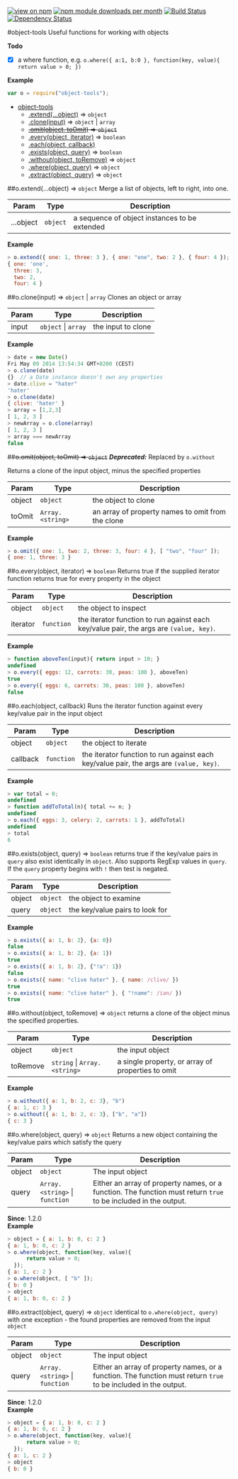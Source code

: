 [![view on npm](http://img.shields.io/npm/v/object-tools.svg)](https://www.npmjs.org/package/object-tools)
[![npm module downloads per month](http://img.shields.io/npm/dm/object-tools.svg)](https://www.npmjs.org/package/object-tools)
[![Build Status](https://travis-ci.org/75lb/object-tools.svg?branch=master)](https://travis-ci.org/75lb/object-tools)
[![Dependency Status](https://david-dm.org/75lb/object-tools.svg)](https://david-dm.org/75lb/object-tools)

<a name="module_object-tools"></a>
#object-tools
Useful functions for working with objects

**Todo**

- [x] a where function, e.g. `o.where({ a:1, b:0 }, function(key, value){ return value > 0; })`

**Example**  
```js
var o = require("object-tools");
```

* [object-tools](#module_object-tools)
  * [.extend(...object)](#module_object-tools.extend) ⇒ <code>object</code>
  * [.clone(input)](#module_object-tools.clone) ⇒ <code>object</code> \| <code>array</code>
  * ~~[.omit(object, toOmit)](#module_object-tools.omit) ⇒ <code>object</code>~~
  * [.every(object, iterator)](#module_object-tools.every) ⇒ <code>boolean</code>
  * [.each(object, callback)](#module_object-tools.each)
  * [.exists(object, query)](#module_object-tools.exists) ⇒ <code>boolean</code>
  * [.without(object, toRemove)](#module_object-tools.without) ⇒ <code>object</code>
  * [.where(object, query)](#module_object-tools.where) ⇒ <code>object</code>
  * [.extract(object, query)](#module_object-tools.extract) ⇒ <code>object</code>

<a name="module_object-tools.extend"></a>
##o.extend(...object) ⇒ <code>object</code>
Merge a list of objects, left to right, into one.

| Param | Type | Description |
| ----- | ---- | ----------- |
| ...object | <code>object</code> | a sequence of object instances to be extended |

**Example**  
```js
> o.extend({ one: 1, three: 3 }, { one: "one", two: 2 }, { four: 4 });
{ one: 'one',
  three: 3,
  two: 2,
  four: 4 }
```
<a name="module_object-tools.clone"></a>
##o.clone(input) ⇒ <code>object</code> \| <code>array</code>
Clones an object or array

| Param | Type | Description |
| ----- | ---- | ----------- |
| input | <code>object</code> \| <code>array</code> | the input to clone |

**Example**  
```js
> date = new Date()
Fri May 09 2014 13:54:34 GMT+0200 (CEST)
> o.clone(date)
{}  // a Date instance doesn't own any properties
> date.clive = "hater"
'hater'
> o.clone(date)
{ clive: 'hater' }
> array = [1,2,3]
[ 1, 2, 3 ]
> newArray = o.clone(array)
[ 1, 2, 3 ]
> array === newArray
false
```
<a name="module_object-tools.omit"></a>
##~~o.omit(object, toOmit) ⇒ <code>object</code>~~
***Deprecated:*** Replaced by `o.without`  

Returns a clone of the input object, minus the specified properties

| Param | Type | Description |
| ----- | ---- | ----------- |
| object | <code>object</code> | the object to clone |
| toOmit | <code>Array.&lt;string&gt;</code> | an array of property names to omit from the clone |

**Example**  
```js
> o.omit({ one: 1, two: 2, three: 3, four: 4 }, [ "two", "four" ]);
{ one: 1, three: 3 }
```
<a name="module_object-tools.every"></a>
##o.every(object, iterator) ⇒ <code>boolean</code>
Returns true if the supplied iterator function returns true for every property in the object

| Param | Type | Description |
| ----- | ---- | ----------- |
| object | <code>object</code> | the object to inspect |
| iterator | <code>function</code> | the iterator function to run against each key/value pair, the args are `(value, key)`. |

**Example**  
```js
> function aboveTen(input){ return input > 10; }
undefined
> o.every({ eggs: 12, carrots: 30, peas: 100 }, aboveTen)
true
> o.every({ eggs: 6, carrots: 30, peas: 100 }, aboveTen)
false
```
<a name="module_object-tools.each"></a>
##o.each(object, callback)
Runs the iterator function against every key/value pair in the input object

| Param | Type | Description |
| ----- | ---- | ----------- |
| object | <code>object</code> | the object to iterate |
| callback | <code>function</code> | the iterator function to run against each key/value pair, the args are `(value, key)`. |

**Example**  
```js
> var total = 0;
undefined
> function addToTotal(n){ total += n; }
undefined
> o.each({ eggs: 3, celery: 2, carrots: 1 }, addToTotal)
undefined
> total
6
```
<a name="module_object-tools.exists"></a>
##o.exists(object, query) ⇒ <code>boolean</code>
returns true if the key/value pairs in `query` also exist identically in `object`.
Also supports RegExp values in `query`. If the `query` property begins with `!` then test is negated.

| Param | Type | Description |
| ----- | ---- | ----------- |
| object | <code>object</code> | the object to examine |
| query | <code>object</code> | the key/value pairs to look for |

**Example**  
```js
> o.exists({ a: 1, b: 2}, {a: 0})
false
> o.exists({ a: 1, b: 2}, {a: 1})
true
> o.exists({ a: 1, b: 2}, {"!a": 1})
false
> o.exists({ name: "clive hater" }, { name: /clive/ })
true
> o.exists({ name: "clive hater" }, { "!name": /ian/ })
true
```
<a name="module_object-tools.without"></a>
##o.without(object, toRemove) ⇒ <code>object</code>
returns a clone of the object minus the specified properties.

| Param | Type | Description |
| ----- | ---- | ----------- |
| object | <code>object</code> | the input object |
| toRemove | <code>string</code> \| <code>Array.&lt;string&gt;</code> | a single property, or array of properties to omit |

**Example**  
```js
> o.without({ a: 1, b: 2, c: 3}, "b")
{ a: 1, c: 3 }
> o.without({ a: 1, b: 2, c: 3}, ["b", "a"])
{ c: 3 }
```
<a name="module_object-tools.where"></a>
##o.where(object, query) ⇒ <code>object</code>
Returns a new object containing the key/value pairs which satisfy the query

| Param | Type | Description |
| ----- | ---- | ----------- |
| object | <code>object</code> | The input object |
| query | <code>Array.&lt;string&gt;</code> \| <code>function</code> | Either an array of property names, or a function. The function must return `true` to be included in the output. |

**Since**: 1.2.0  
**Example**  
```js
> object = { a: 1, b: 0, c: 2 }
{ a: 1, b: 0, c: 2 }
> o.where(object, function(key, value){
      return value > 0;
  });
{ a: 1, c: 2 }
> o.where(object, [ "b" ]);
{ b: 0 }
> object
{ a: 1, b: 0, c: 2 }
```
<a name="module_object-tools.extract"></a>
##o.extract(object, query) ⇒ <code>object</code>
identical to `o.where(object, query)` with one exception - the found properties are removed from the input `object`

| Param | Type | Description |
| ----- | ---- | ----------- |
| object | <code>object</code> | The input object |
| query | <code>Array.&lt;string&gt;</code> \| <code>function</code> | Either an array of property names, or a function. The function must return `true` to be included in the output. |

**Since**: 1.2.0  
**Example**  
```js
> object = { a: 1, b: 0, c: 2 }
{ a: 1, b: 0, c: 2 }
> o.where(object, function(key, value){
      return value > 0;
  });
{ a: 1, c: 2 }
> object
{ b: 0 }
```
